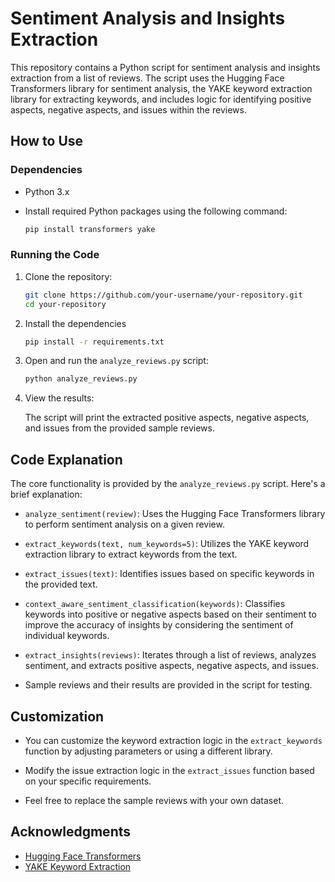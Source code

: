 # Sentiment Analysis and Insights Extraction

This repository contains a Python script for sentiment analysis and insights extraction from a list of reviews. The script uses the Hugging Face Transformers library for sentiment analysis, the YAKE keyword extraction library for extracting keywords, and includes logic for identifying positive aspects, negative aspects, and issues within the reviews.

## How to Use

### Dependencies

- Python 3.x
- Install required Python packages using the following command:

    ```bash
    pip install transformers yake
    ```

### Running the Code

1. Clone the repository:

    ```bash
    git clone https://github.com/your-username/your-repository.git
    cd your-repository
    ```

2. Install the dependencies

    ```bash
    pip install -r requirements.txt
    ```

3. Open and run the `analyze_reviews.py` script:

    ```bash
    python analyze_reviews.py
    ```

4. View the results:

    The script will print the extracted positive aspects, negative aspects, and issues from the provided sample reviews.

## Code Explanation

The core functionality is provided by the `analyze_reviews.py` script. Here's a brief explanation:

- `analyze_sentiment(review)`: Uses the Hugging Face Transformers library to perform sentiment analysis on a given review.

- `extract_keywords(text, num_keywords=5)`: Utilizes the YAKE keyword extraction library to extract keywords from the text.

- `extract_issues(text)`: Identifies issues based on specific keywords in the provided text.

- `context_aware_sentiment_classification(keywords)`: Classifies keywords into positive or negative aspects based on their sentiment to improve the accuracy of insights by considering the sentiment of individual keywords.

- `extract_insights(reviews)`: Iterates through a list of reviews, analyzes sentiment, and extracts positive aspects, negative aspects, and issues.

- Sample reviews and their results are provided in the script for testing.

## Customization

- You can customize the keyword extraction logic in the `extract_keywords` function by adjusting parameters or using a different library.
  
- Modify the issue extraction logic in the `extract_issues` function based on your specific requirements.

- Feel free to replace the sample reviews with your own dataset.

## Acknowledgments

- [Hugging Face Transformers](https://huggingface.co/)
- [YAKE Keyword Extraction](https://github.com/LIAAD/yake)

